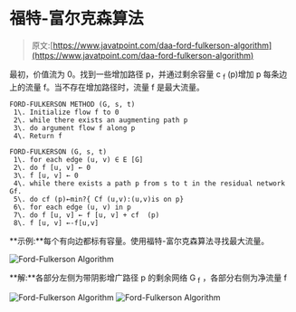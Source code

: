 # 福特-富尔克森算法

> 原文:[https://www.javatpoint.com/daa-ford-fulkerson-algorithm](https://www.javatpoint.com/daa-ford-fulkerson-algorithm)

最初，价值流为 0。找到一些增加路径 p，并通过剩余容量 c <sub>f</sub> (p)增加 p 每条边上的流量 f。当不存在增加路径时，流量 f 是最大流量。

```
FORD-FULKERSON METHOD (G, s, t)
 1\. Initialize flow f to 0
 2\. while there exists an augmenting path p
 3\. do argument flow f along p
 4\. Return f

```

```
FORD-FULKERSON (G, s, t)
 1\. for each edge (u, v) ∈ E [G]
 2\. do f [u, v] ← 0
 3\. f [u, v] ← 0
 4\. while there exists a path p from s to t in the residual network Gf.
 5\. do cf (p)←min?{ Cf (u,v):(u,v)is on p}
 6\. for each edge (u, v) in p
 7\. do f [u, v] ← f [u, v] + cf  (p)
 8\. f [u, v] ←-f[u,v]

```

**示例:**每个有向边都标有容量。使用福特-富尔克森算法寻找最大流量。

![Ford-Fulkerson Algorithm](../Images/3c1dd823038e1e34319320c94f3b334e.png)

**解:**各部分左侧为带阴影增广路径 p 的剩余网络 G <sub>f</sub> ，各部分右侧为净流量 f

![Ford-Fulkerson Algorithm](../Images/fdd922c2f9dd71a9e014666ff93e61b2.png)
![Ford-Fulkerson Algorithm](../Images/bbdc515cb516ba7ef319312bfaa43ee1.png)